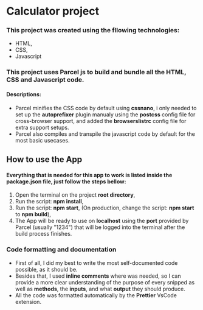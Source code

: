 # Calculator project

### This project was created using the fllowing technologies:
* HTML,
* CSS,
* Javascript

### This project uses Parcel js to build and bundle all the HTML, CSS and Javascript code.
#### Descriptions:
- Parcel minifies the CSS code by default using **cssnano**, i only needed to set up the **autoprefixer** plugin manualy using the **postcss** config file for cross-browser support, and added the **browserslistrc** config file for extra support setups.
- Parcel also compiles and transpile the javascript code by default for the most basic usecases.
## How to use the App
#### Everything that is needed for this app to work is listed inside the package.json file, just follow the steps bellow:
1. Open the terminal on the project **root directory**,
2. Run the script: **npm install**,
3. Run the script: **npm start**, (On production, change the script: **npm start** to **npm build**),
4. The App will be ready to use on **localhost** using the **port** provided by Parcel (usually "1234") that will be logged into the terminal after the build process finishes.

### Code formatting and documentation
 * First of all, I did my best to write the most self-documented code possible, as it should be.
 * Besides that, I used **inline comments** where was needed, so I can provide a more clear understanding of the purpose of every snipped as well as **methods**, the **inputs**, and what **output** they should produce.
 * All the code was formatted automatically by the **Prettier** VsCode extension. 
